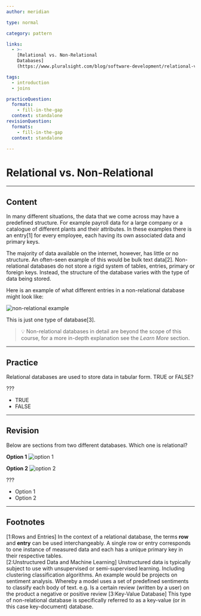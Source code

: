 ```yaml
---
author: meridian

type: normal

category: pattern

links:
  - >-
    [Relational vs. Non-Relational 
    Databases]
    (https://www.pluralsight.com/blog/software-development/relational-vs-non-relational-databases){article}

tags:
  - introduction
  - joins

practiceQuestion:
  formats:
    - fill-in-the-gap
  context: standalone
revisionQuestion:
  formats:
    - fill-in-the-gap
  context: standalone

---
```


# Relational vs. Non-Relational

---

## Content

In many different situations, the data that we come across may have a predefined structure.
For example payroll data for a large company or a catalogue of different plants and their attributes.
In these examples there is an entry[1] for every employee, each having its own associated data and primary keys.

The majority of data available on the internet, however, has little or no structure. An often-seen example of this would be bulk text data[2]. 
Non-relational databases do not store a rigid system of tables, entries, primary or foreign keys. Instead, the structure of the database varies with the type of data being stored.

Here is an example of what different entries in a non-relational database might look like:

![non-relational example](https://img.enkipro.com/463523464e45f58781f33ab42485a64a.png)

This is just one type of database[3].

> 💡 Non-relational databases in detail are beyond the scope of this course, for a more in-depth explanation see the *Learn More* section.

---

## Practice

Relational databases are used to store data in tabular form. TRUE or FALSE?

???

- TRUE
- FALSE

---

## Revision

Below are sections from two different databases. Which one is relational?

**Option 1**
![option 1](https://img.enkipro.com/dc11b78fad84b3006ef092b2c9840514.png)

**Option 2**
![option 2](https://img.enkipro.com/4e0f840162b031928bb7c97d4ce6631b.png)

???

- Option 1
- Option 2

---

## Footnotes
[1:Rows and Entries]
In the context of a relational database, the terms **row** and **entry** can be used interchangeably. A single row or entry
corresponds to one instance of measured data and each has a unique primary key in their respective tables.  
[2:Unstructured Data and Machine Learning] 
Unstructured data is typically subject to use with unsupervised or semi-supervised learning. Including clustering classification
algorithms. 
An example would be projects on sentiment analysis. Whereby a model uses a set of predefined sentiments to classify each body of text.
e.g. Is a certain review (written by a user) on the product a negative or positive review
[3:Key-Value Database]
This type of non-relational database is specifically referred to as a key-value (or in this case key-document) database.
